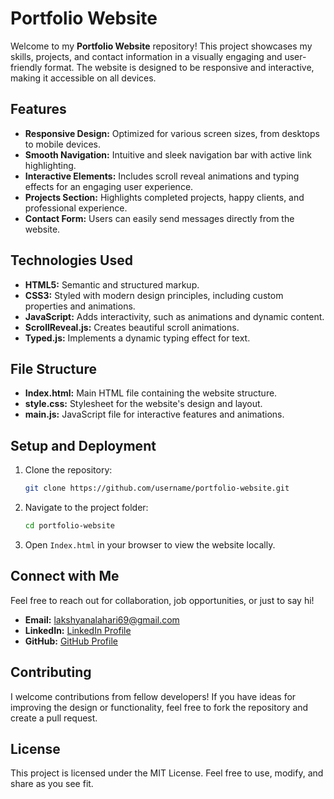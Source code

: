 # Portfolio Website

Welcome to my **Portfolio Website** repository! This project showcases my skills, projects, and contact information in a visually engaging and user-friendly format. The website is designed to be responsive and interactive, making it accessible on all devices.

## Features

- **Responsive Design:** Optimized for various screen sizes, from desktops to mobile devices.
- **Smooth Navigation:** Intuitive and sleek navigation bar with active link highlighting.
- **Interactive Elements:** Includes scroll reveal animations and typing effects for an engaging user experience.
- **Projects Section:** Highlights completed projects, happy clients, and professional experience.
- **Contact Form:** Users can easily send messages directly from the website.

## Technologies Used

- **HTML5:** Semantic and structured markup.
- **CSS3:** Styled with modern design principles, including custom properties and animations.
- **JavaScript:** Adds interactivity, such as animations and dynamic content.
- **ScrollReveal.js:** Creates beautiful scroll animations.
- **Typed.js:** Implements a dynamic typing effect for text.

## File Structure

- **Index.html:** Main HTML file containing the website structure.
- **style.css:** Stylesheet for the website's design and layout.
- **main.js:** JavaScript file for interactive features and animations.

## Setup and Deployment

1. Clone the repository:
   ```bash
   git clone https://github.com/username/portfolio-website.git
   ```
2. Navigate to the project folder:
   ```bash
   cd portfolio-website
   ```
3. Open `Index.html` in your browser to view the website locally.



## Connect with Me

Feel free to reach out for collaboration, job opportunities, or just to say hi!

- **Email:** [lakshyanalahari69@gmail.com](mailto:lakshyanalahari69@gmail.com)
- **LinkedIn:** [LinkedIn Profile](https://www.linkedin.com/in/username)
- **GitHub:** [GitHub Profile](https://github.com/username)

## Contributing

I welcome contributions from fellow developers! If you have ideas for improving the design or functionality, feel free to fork the repository and create a pull request.

## License

This project is licensed under the MIT License. Feel free to use, modify, and share as you see fit.

